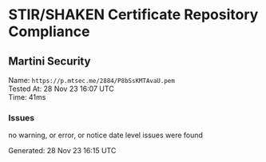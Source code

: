 # STIR/SHAKEN Certificate Repository Compliance

## Martini Security

Name: `https://p.mtsec.me/2884/P8bSsKMTAvaU.pem`\
Tested At: 28 Nov 23 16:07 UTC\
Time: 41ms

### Issues

no warning, or error, or notice date level issues were found

Generated: 28 Nov 23 16:15 UTC